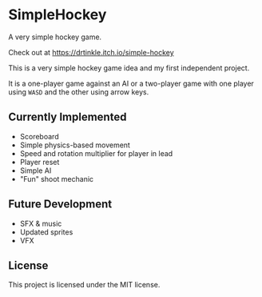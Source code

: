 # SimpleHockey
A very simple hockey game.

Check out at https://drtinkle.itch.io/simple-hockey

This is a very simple hockey game idea and my first independent project.

It is a one-player game against an AI or a two-player game with one player using `WASD` and the other using arrow keys.

## Currently Implemented
- Scoreboard
- Simple physics-based movement
- Speed and rotation multiplier for player in lead
- Player reset
- Simple AI
- "Fun" shoot mechanic

## Future Development
- SFX & music
- Updated sprites
- VFX
  
## License

This project is licensed under the MIT license.
